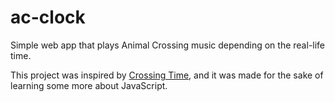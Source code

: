 # ac-clock
Simple web app that plays Animal Crossing music depending on the real-life time.

This project was inspired by [Crossing Time](https://crossingti.me), and it was made for the sake of learning some more about JavaScript.
